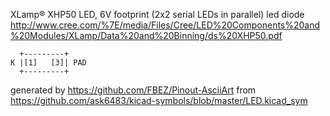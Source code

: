 XLamp® XHP50 LED, 6V footprint (2x2 serial LEDs in parallel)
led diode
http://www.cree.com/%7E/media/Files/Cree/LED%20Components%20and%20Modules/XLamp/Data%20and%20Binning/ds%20XHP50.pdf


	  +---------+
	K |[1]   [3]| PAD
	  +---------+


generated by https://github.com/FBEZ/Pinout-AsciiArt from https://github.com/ask6483/kicad-symbols/blob/master/LED.kicad_sym